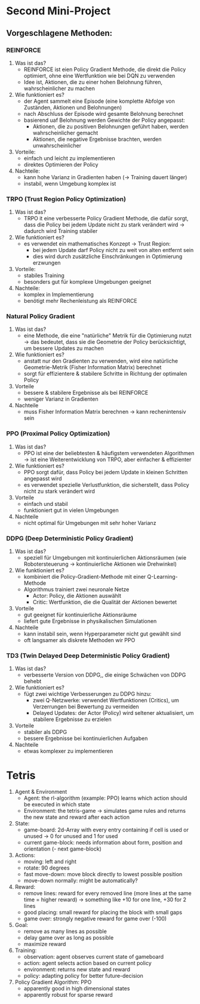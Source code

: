 # Second Mini-Project

## Vorgeschlagene Methoden: 
### REINFORCE
1. Was ist das?
    - REINFORCE ist eien Policy Gradient Methode, die direkt die Policy optimiert, ohne eine Wertfunktion wie bei DQN zu verwenden
    - Idee ist, Aktionen, die zu einer hohen Belohnung führen, wahrscheinlicher zu machen
2. Wie funktioniert es?
    - der Agent sammelt eine Episode (eine komplette Abfolge von Zuständen, Aktionen und Belohnungen)
    - nach Abschluss der Episode wird gesamte Belohnung berechnet
    - basierend uaf Belohnung werden Gewichte der Policy angepasst:
        - Aktionen, die zu positiven Belohnungen geführt haben, werden wahrscheinlicher gemacht
        - Aktionen, die negative Ergebnisse brachten, werden unwahrscheinlicher
3. Vorteile: 
    - einfach und leicht zu implementieren
    - direktes Optimieren der Policy
4. Nachteile:
    - kann hohe Varianz in Gradienten haben (-> Training dauert länger)
    - instabil, wenn Umgebung komplex ist

### TRPO (Trust Region Policy Optimization)
1. Was ist das?
    - TRPO it eine verbesserte Policy Gradient Methode, die dafür sorgt, dass die Policy bei jedem Update nicht zu stark verändert wird -> dadurch wird Training stabiler
2. Wie funktioniert es?
    - es verwendet ein mathematisches Konzept -> Trust Region:
        - bei jedem Update darf Policy nicht zu weit von alten entfernt sein
        - dies wird durch zusätzliche Einschränkungen in Optimierung erzwungen
3. Vorteile:
    - stabiles Training
    - besonders gut für komplexe Umgebungen geeignet
4. Nachteile:
    - komplex in Implementierung 
    - benötigt mehr Rechenleistung als REINFORCE 

### Natural Policy Gradient 
1. Was ist das?
    - eine Methode, die eine "natürliche" Metrik für die Optimierung nutzt -> das bedeutet, dass sie die Geometrie der Policy berücksichtigt, um bessere Updates zu machen
2. Wie funktioniert es?
    - anstatt nur den Gradienten zu verwenden, wird eine natürliche Geometrie-Metrik (Fisher Information Matrix) berechnet
    - sorgt für effizientere & stabilere Schritte in Richtung der optimalen Policy
3. Vorteile
    - bessere & stabilere Ergebnisse als bei REINFORCE
    - weniger Varianz in Gradienten
4. Nachteile
    - muss Fisher Information Matrix berechnen -> kann rechenintensiv sein

### PPO (Proximal Policy Optimization)
1. Was ist das?
    - PPO ist eine der beliebtesten & häufigstem verwendeten Algorithmen -> ist eine Weiterentwicklung von TRPO, aber einfacher & effizienter
2. Wie funktioniert es?
    - PPO sorgt dafür, dass Policy bei jedem Update in kleinen Schritten angepasst wird
    - es verwendet spezielle Verlustfunktion, die sicherstellt, dass Policy nicht zu stark verändert wird
3. Vorteile
    - einfach und stabil
    - funktioniert gut in vielen Umgebungen
4. Nachteile
    - nicht optimal für Umgebungen mit sehr hoher Varianz

### DDPG (Deep Deterministic Policy Gradient)
1. Was ist das?
    - speziell für Umgebungen mit kontinuierlichen Aktionsräumen (wie Robotersteuerung -> kontinuierliche Aktionen wie Drehwinkel)
2. Wie funktioniert es?
    - kombiniert die Policy-Gradient-Methode mit einer Q-Learning-Methode
    - Algorithmus trainiert zwei neuronale Netze
        - Actor: Policy, die Aktionen auswählt
        - Critic: Wertfunktion, die die Qualität der Aktionen bewertet
3. Vorteile
    - gut geeignet für kontinuierliche Aktionsräume
    - liefert gute Ergebnisse in physikalischen Simulationen
4. Nachteile
    - kann instabil sein, wenn Hyperparameter nicht gut gewählt sind
    - oft langsamer als diskrete Methoden wir PPO

### TD3 (Twin Delayed Deep Deterministic Policy Gradient)
1. Was ist das?
    - verbesserte Version von DDPG,, die einige Schwächen von DDPG behebt
2. Wie funktioniert es?
    - fügt zwei wichtige Verbesserungen zu DDPG hinzu:
        - zwei Q-Netzwerke: verwendet Wertfunktionen (Critics), um Verzerrungen bei Bewertung zu vermeiden
        - Delayed Updates: der Actor (Policy) wird seltener aktualisiert, um stabilere Ergebnisse zu erzielen
3. Vorteile
    - stabiler als DDPG
    - bessere Ergebnisse bei kontinuierlichen Aufgaben
4. Nachteile
    - etwas komplexer zu implementieren 




# Tetris
1. Agent & Environment
    - Agent: the rl-algorithm (example: PPO) learns which action should be executed in which state
    - Environment: the tetris-game -> simulates game rules and returns the new state and reward after each action
2. State:
    - game-board: 2d-Array with every entry containing if cell is used or unused -> 0 for unused and 1 for used
    - current game-block: needs information about form, position and orientation
    (- next game-block) 
3. Actions:
    - moving: left and right
    - rotate: 90 degrees
    - fast move-down: move block directly to lowest possible position
    - move-down normally: might be automatically?
4. Reward:
    - remove lines: reward for every removed line (more lines at the same time = higher reward) -> something like +10 for one line, +30 for 2 lines
    - good placing: small reward for placing the block with small gaps
    - game over: strongly negative reward for game over (-100)
5. Goal: 
    - remove as many lines as possible
    - delay game over as long as possible
    - maximize reward
6. Training:
    - observation: agent observes current state of gameboard
    - action: agent selects action based on current policy
    - environment: returns new state and reward
    - policy: adapting policy for better future-decision
7. Policy Gradient Algorithm: PPO 
    - apparently good in high dimensional states
    - apparently robust for sparse reward